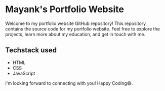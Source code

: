 # Mayank's Portfolio Website

Welcome to my portfolio website GitHub repository! This repository contains the source code for my portfolio website. Feel free to explore the projects, learn more about my education, and get in touch with me.

## Techstack used
- HTML
- CSS
- JavaScript

I'm looking forward to connecting with you!
Happy Coding😄.
